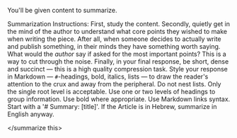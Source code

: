 You'll be given content to summarize.

Summarization Instructions:
First, study the content. 
Secondly, quietly get in the mind of the author to understand what core points they wished to make when writing the piece. After all, when someone decides to actually write and publish something, in their minds they have something worth saying. What would the *author* say if asked for the most important points? This is a way to cut through the noise. 
Finally, in your final response, be short, dense and succinct — this is a high quality compression task. Style your response in Markdown — `#`-headings, bold, italics, lists — to draw the reader's attention to the crux and away from the peripheral.
Do not nest lists. Only the single root level is acceptable. Use one or two levels of headings to group information.
Use bold where appropriate.
Use []() Markdown links syntax.
Start with a '# Summary: [title]'. 
If the Article is in Hebrew, summarize in English anyway.

<summarize this>

</summarize this>